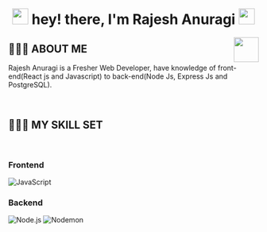 <h1 align="center">
<img src="https://github.com/blackcater/blackcater/raw/master/images/Hi.gif" height="32" />
hey! there, I'm Rajesh Anuragi
<img src="https://github.com/blackcater/blackcater/raw/master/images/Hi.gif" height="32" />
</h1>

<img align='right' src="https://media.giphy.com/media/LmNwrBhejkK9EFP504/giphy.gif" width="50">

## 👨🏾‍💻 ABOUT ME

<p>Rajesh Anuragi is a Fresher Web Developer, have knowledge of front-end(React js and Javascript) to back-end(Node Js, Express Js and PostgreSQL).</p>


<br />

## 👨🏾‍🔧 MY SKILL SET

<br />

### Frontend

![JavaScript](https://img.shields.io/badge/-JavaScript-000000?style=flat&logo=javascript)

### Backend

![Node.js](https://img.shields.io/badge/-Node.js-000000?style=flat&logo=Node.js&logoColor=339933)
![Nodemon](https://img.shields.io/badge/-Nodemon-000000?style=flat&logo=Nodemon&logoColor=76D04B)






